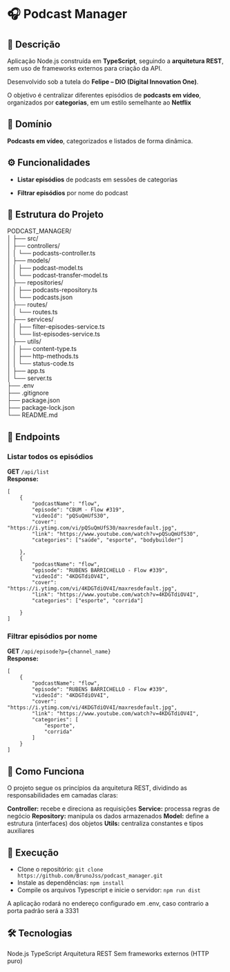 
# 🎧 Podcast Manager

  

## 📘 Descrição

Aplicação Node.js construída em **TypeScript**, seguindo a **arquitetura REST**, sem uso de frameworks externos para criação da API.

Desenvolvido sob a tutela do **Felipe – DIO (Digital Innovation One)**.

O objetivo é centralizar diferentes episódios de **podcasts em vídeo**, organizados por **categorias**, em um estilo semelhante ao **Netflix**


## 🧭 Domínio

**Podcasts em vídeo**, categorizados e listados de forma dinâmica.


  

## ⚙️ Funcionalidades
-  **Listar episódios** de podcasts em sessões de categorias

-  **Filtrar episódios** por nome do podcast
  

## 🧩 Estrutura do Projeto
PODCAST_MANAGER/  
│
├── src/  
│ ├── controllers/  
│ │ └── podcasts-controller.ts  
│ ├── models/  
│ │ ├── podcast-model.ts  
│ │ └── podcast-transfer-model.ts  
│ ├── repositories/  
│ │ ├── podcasts-repository.ts  
│ │ └── podcasts.json  
│ ├── routes/  
│ │ └── routes.ts  
│ ├── services/  
│ │ ├── filter-episodes-service.ts  
│ │ └── list-episodes-service.ts  
│ ├── utils/  
│ │ ├── content-type.ts  
│ │ ├── http-methods.ts  
│ │ └── status-code.ts  
│ ├── app.ts  
│ └── server.ts  
├── .env  
├── .gitignore  
├── package.json  
├── package-lock.json  
└── README.md  

  

## 🔗 Endpoints

  

### **Listar todos os episódios**
**GET**  `/api/list`  
**Response:**

```
[
	{
		"podcastName": "flow",
		"episode": "CBUM - Flow #319",
		"videoId": "pQSuQmUfS30",
		"cover": "https://i.ytimg.com/vi/pQSuQmUfS30/maxresdefault.jpg",
		"link": "https://www.youtube.com/watch?v=pQSuQmUfS30",
		"categories": ["saúde", "esporte", "bodybuilder"]

	},
	{
		"podcastName": "flow",
		"episode": "RUBENS BARRICHELLO - Flow #339",
		"videoId": "4KDGTdiOV4I",
		"cover": "https://i.ytimg.com/vi/4KDGTdiOV4I/maxresdefault.jpg",
		"link": "https://www.youtube.com/watch?v=4KDGTdiOV4I",
		"categories": ["esporte", "corrida"]

	}		
]
```

### **Filtrar episódios por nome**
**GET** `/api/episode?p={channel_name}`  
**Response:**

```
[
	{
		"podcastName": "flow",
		"episode": "RUBENS BARRICHELLO - Flow #339",
		"videoId": "4KDGTdiOV4I",
		"cover": "https://i.ytimg.com/vi/4KDGTdiOV4I/maxresdefault.jpg",
		"link": "https://www.youtube.com/watch?v=4KDGTdiOV4I",
		"categories": [
			"esporte",
			"corrida"
		]
	}
]
```

## 🧠 Como Funciona
O projeto segue os princípios da arquitetura REST, dividindo as responsabilidades em camadas claras:

**Controller:** recebe e direciona as requisições
**Service:** processa regras de negócio
**Repository:** manipula os dados armazenados
**Model:** define a estrutura (interfaces) dos objetos
**Utils:** centraliza constantes e tipos auxiliares

## 🚀 Execução
- Clone o repositório: `git clone https://github.com/BrunoJss/podcast_manager.git`
- Instale as dependências: `npm install`
- Compile os arquivos Typescript e inicie o servidor: `npm run dist`

A aplicação rodará no endereço configurado em .env, caso contrario a porta padrão será a 3331

## 🛠️ Tecnologias

Node.js
TypeScript
Arquitetura REST
Sem frameworks externos (HTTP puro)
